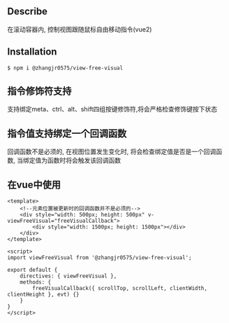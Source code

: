 ## Describe

在滚动容器内, 控制视图跟随鼠标自由移动指令(vue2)

## Installation

```
$ npm i @zhangjr0575/view-free-visual
```
## 指令修饰符支持
支持绑定meta、ctrl、alt、shift四组按键修饰符,将会严格检查修饰键按下状态

## 指令值支持绑定一个回调函数
回调函数不是必须的, 在视图位置发生变化时, 将会检查绑定值是否是一个回调函数, 当绑定值为函数时将会触发该回调函数

## 在vue中使用
```vue
<template>
	<!--元素位置被更新时的回调函数并不是必须的-->
	<div style="width: 500px; height: 500px" v-viewFreeVisual="freeVisualCallback">
		<div style="width: 1500px; height: 1500px"></div>
	</div>
</template>

<script>
import viewFreeVisual from '@zhangjr0575/view-free-visual';

export default {
	directives: { viewFreeVisual },
	methods: {
		freeVisualCallback({ scrollTop, scrollLeft, clientWidth, clientHeight }, evt) {}
	}
}
</script>
```
